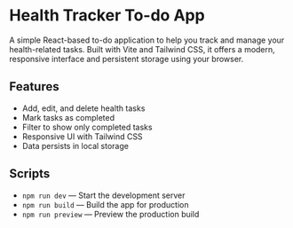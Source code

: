 # Health Tracker To-do App

A simple React-based to-do application to help you track and manage your health-related tasks. Built with Vite and Tailwind CSS, it offers a modern, responsive interface and persistent storage using your browser.

## Features

- Add, edit, and delete health tasks
- Mark tasks as completed
- Filter to show only completed tasks
- Responsive UI with Tailwind CSS
- Data persists in local storage

## Scripts

- `npm run dev` — Start the development server
- `npm run build` — Build the app for production
- `npm run preview` — Preview the production build
